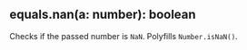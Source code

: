 ## equals.nan(a: number): boolean

Checks if the passed number is `NaN`. Polyfills `Number.isNaN()`.

